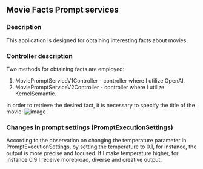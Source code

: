 ## Movie Facts Prompt services
### Description
This application is designed for obtaining interesting facts about movies.

### Controller description
Two methods for obtaining facts are employed:

1. MoviePromptServiceV1Controller - controller where I utilize OpenAI.
2. MoviePromptServiceV2Controller - controller where I utilize KernelSemantic.


In order to retrieve the desired fact, it is necessary to specify the title of the movie:
![image](https://github.com/user-attachments/assets/e80e1fb8-b2f6-49bf-9657-f1a8f0fd9620)

### Changes in prompt settings (PromptExecutionSettings)

According to the observation on changing the temperature parameter in PromptExecutionSettings, by setting the temperature to 0.1, for instance, the output is more precise and focused. If I make temperature higher, for instance 0.9 I receive morebroad, diverse and creative output.


